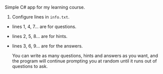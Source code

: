Simple C# app for my learning course.

1. Configure lines in `info.txt`.
- lines 1, 4, 7... are for questions.
- lines 2, 5, 8... are for hints.
- lines 3, 6, 9... are for the answers.

  You can write as many questions, hints and answers as you want, and the program will continue prompting you at random until it runs out of questions to ask.

